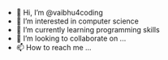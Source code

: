 - 👋 Hi, I’m @vaibhu4coding
- 👀 I’m interested in computer science
- 🌱 I’m currently learning programming skills
- 💞️ I’m looking to collaborate on ...
- 📫 How to reach me ...

<!---
vaibhu4coding/vaibhu4coding is a ✨ special ✨ repository because its `README.md` (this file) appears on your GitHub profile.
You can click the Preview link to take a look at your changes.
--->
